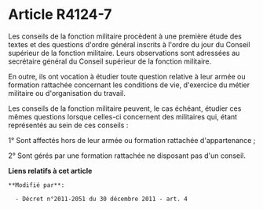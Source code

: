 # Article R4124-7

Les conseils de la fonction militaire procèdent à une première étude des textes et des questions d'ordre général inscrits à
l'ordre du jour du Conseil supérieur de la fonction militaire. Leurs observations sont adressées au secrétaire général du
Conseil supérieur de la fonction militaire.

En outre, ils ont vocation à étudier toute question relative à leur armée ou formation rattachée concernant les conditions de
vie, d'exercice du métier militaire ou d'organisation du travail.

Les conseils de la fonction militaire peuvent, le cas échéant, étudier ces mêmes questions lorsque celles-ci concernent des
militaires qui, étant représentés au sein de ces conseils : 

1° Sont affectés hors de leur armée ou formation rattachée d'appartenance ; 

2° Sont gérés par une formation rattachée ne disposant pas d'un conseil.

**Liens relatifs à cet article**

	**Modifié par**:

	  - Décret n°2011-2051 du 30 décembre 2011 - art. 4
